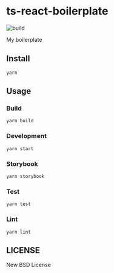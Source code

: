 # ts-react-boilerplate

![build](https://github.com/heavenshell/ts-react-boilerplate/workflows/build/badge.svg)

My boilerplate

## Install

```
yarn
```

## Usage

### Build

```
yarn build
```

### Development

```
yarn start
```

### Storybook

```
yarn storybook
```

### Test

```
yarn test
```

### Lint

```
yarn lint
```

## LICENSE

New BSD License
